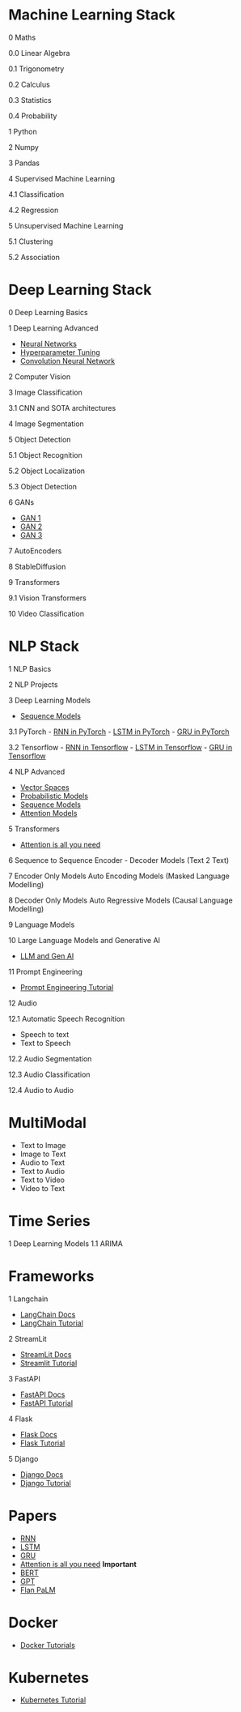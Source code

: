 # Machine Learning Stack

0 Maths

0.0 Linear Algebra

0.1 Trigonometry

0.2 Calculus

0.3 Statistics

0.4 Probability


1 Python

2 Numpy

3 Pandas

4 Supervised Machine Learning

4.1 Classification

4.2 Regression

5 Unsupervised Machine Learning

5.1 Clustering

5.2 Association

# Deep Learning Stack

0 Deep Learning Basics

1 Deep Learning Advanced

- [Neural Networks](https://www.coursera.org/learn/neural-networks-deep-learning?specialization=deep-learning)
- [Hyperparameter Tuning](https://www.coursera.org/learn/deep-neural-network?specialization=deep-learning)
- [Convolution Neural Network](https://www.coursera.org/learn/convolutional-neural-networks?specialization=deep-learning) 

2 Computer Vision

3 Image Classification

3.1 CNN and SOTA architectures

4 Image Segmentation

5 Object Detection

5.1 Object Recognition

5.2 Object Localization

5.3 Object Detection


6 GANs

- [GAN 1](https://www.coursera.org/learn/build-basic-generative-adversarial-networks-gans?specialization=generative-adversarial-networks-gans)
- [GAN 2](https://www.coursera.org/learn/build-better-generative-adversarial-networks-gans?specialization=generative-adversarial-networks-gans)
- [GAN 3](https://www.coursera.org/learn/apply-generative-adversarial-networks-gans?specialization=generative-adversarial-networks-gans)

7 AutoEncoders

8 StableDiffusion

9 Transformers

9.1 Vision Transformers

10 Video Classification

# NLP Stack

1 NLP Basics

2 NLP Projects

3 Deep Learning Models
- [Sequence Models](https://www.coursera.org/learn/nlp-sequence-models?specialization=deep-learning)

3.1 PyTorch
    - [RNN in PyTorch](https://www.youtube.com/watch?v=-YEHkTnL4XM)
    - [LSTM in PyTorch](https://www.youtube.com/watch?v=7bs1me6kApI&list=PL23RutZ7d6Nr6fcHOy3qQPB6UxMnbq78z&index=15&pp=iAQB)
    - [GRU in PyTorch](https://www.youtube.com/watch?v=M-ioa45FCvw)

3.2 Tensorflow
    - [RNN in Tensorflow](https://www.youtube.com/watch?v=OuYtk9Ymut4)
    - [LSTM in Tensorflow](https://www.youtube.com/watch?v=A9QVYOBjZdY)
    - [GRU in Tensorflow](https://www.youtube.com/watch?v=rdz0UqQz5Sw)

4 NLP Advanced

- [Vector Spaces](https://www.coursera.org/learn/classification-vector-spaces-in-nlp?specialization=natural-language-processing)
- [Probabilistic Models](https://www.coursera.org/learn/probabilistic-models-in-nlp?specialization=natural-language-processing)
- [Sequence Models](https://www.coursera.org/learn/sequence-models-in-nlp?specialization=natural-language-processing)
- [Attention Models](https://www.coursera.org/learn/attention-models-in-nlp?specialization=natural-language-processing)

5 Transformers
- [Attention is all you need](https://arxiv.org/abs/1706.03762)

6 Sequence to Sequence Encoder - Decoder Models (Text 2 Text)

7 Encoder Only Models Auto Encoding Models (Masked Language Modelling)

8 Decoder Only Models Auto Regressive Models (Causal Language Modelling)

9 Language Models 

10 Large Language Models and Generative AI
- [LLM and Gen AI](https://www.coursera.org/learn/generative-ai-with-llms?adgroupid=141296026472&adpostion=&campaignid=18216928761&creativeid=619458216866&device=c&devicemodel=&gclid=CjwKCAjwsKqoBhBPEiwALrrqiBPximHfbFM9BoKYcxdu1MKXDK9v-aa7BrweBVDQVx_wrtVLr6OS3hoC6EAQAvD_BwE&keyword=coursera&matchtype=b&network=g&utm_campaign=B2C_INDIA__branded_FTCOF_courseraplus_arte_monthly&utm_content=B2C&utm_medium=sem&utm_source=gg)

11 Prompt Engineering
- [Prompt Engineering Tutorial](https://www.youtube.com/watch?v=_ZvnD73m40o)

12 Audio

12.1 Automatic Speech Recognition 
- Speech to text
- Text to Speech

12.2 Audio Segmentation

12.3 Audio Classification

12.4 Audio to Audio

# MultiModal

- Text to Image
- Image to Text
- Audio to Text
- Text to Audio
- Text to Video
- Video to Text

# Time Series

1 Deep Learning Models
1.1 ARIMA

# Frameworks
1 Langchain
- [LangChain Docs](https://python.langchain.com/docs/get_started/introduction)
- [LangChain Tutorial](https://www.youtube.com/watch?v=nAmC7SoVLd8)

2 StreamLit
- [StreamLit Docs](https://docs.streamlit.io/)
- [Streamlit Tutorial](https://www.youtube.com/watch?v=YzvMpvXyUfs&pp=ygUXc3RyZWFtbGl0IGZ1bGwgdHV0b3JpYWw%3D)

3 FastAPI
- [FastAPI Docs](https://fastapi.tiangolo.com/)
- [FastAPI Tutorial](https://www.youtube.com/watch?v=7t2alSnE2-I&t=168s&pp=ygUVZmFzdGFwaSBmdWxsIHR1dG9yaWFs)

4 Flask
- [Flask Docs](https://flask.palletsprojects.com/en/2.3.x/)
- [Flask Tutorial](https://www.youtube.com/watch?v=Qr4QMBUPxWo)

5 Django
- [Django Docs](https://docs.djangoproject.com/en/4.2/)
- [Django Tutorial](https://www.youtube.com/watch?v=F5mRW0jo-U4)

# Papers

- [RNN](https://arxiv.org/pdf/1912.05911.pdf)
- [LSTM](https://arxiv.org/pdf/1909.09586.pdf)
- [GRU](https://arxiv.org/pdf/1406.1078v3.pdf)
- [Attention is all you need](https://arxiv.org/pdf/1706.03762.pdf) **Important**
- [BERT](https://arxiv.org/pdf/1810.04805.pdf)
- [GPT](https://s3-us-west-2.amazonaws.com/openai-assets/research-covers/language-unsupervised/language_understanding_paper.pdf)
- [Flan PaLM](https://arxiv.org/pdf/2210.11416v5.pdf)


# Docker
- [Docker Tutorials](https://www.youtube.com/watch?v=3c-iBn73dDE&t=1829s)

# Kubernetes
- [Kubernetes Tutorial](https://www.youtube.com/watch?v=X48VuDVv0do&pp=ygUKS3ViZXJuZXRlcw%3D%3D)